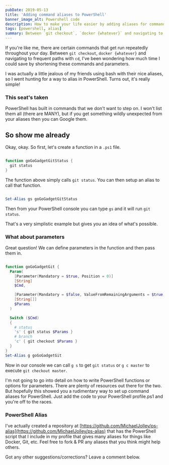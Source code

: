 ```yaml
---
pubDate: 2019-05-13
title: 'Adding command aliases to PowerShell'
banner_image_alt: Powershell code
description: How to make your life easier by adding aliases for commands you run frequently in PowerShell.
tags: [powershell, alias]
summary: Between `git checkout`, `docker {whatever}` and navigating to frequent paths with `cd`, I've been wondering how much time I could save by shortening these commands and parameters using PowerShell aliases.
---
```


If you're like me, there are certain commands that get run repeatedly throughout your day. Between `git checkout`, `docker {whatever}` and navigating to frequent paths with `cd`, I've been wondering how much time I could save by shortening these commands and parameters.

I was actually a little jealous of my friends using bash with their nice aliases, so I went hunting for a way to alias in PowerShell. Turns out, it's really simple!

<!--more-->

### This seat's taken

PowerShell has built in commands that we don't want to step on. I won't list them all (there are MANY), but if you get something wildly unexpected from your aliases then you can Google them.

## So show me already

Okay, okay. So first, let's create a function in a `.ps1` file.

```powershell

function goGoGadgetGitStatus {
  git status
}

```

The function above simply calls `git status`. You can then setup an alias to call that function.

```powershell

Set-Alias gs goGoGadgetGitStatus

```

Then from your PowerShell console you can type `gs` and it will run `git status`.

That's a very simplistic example but gives you an idea of what's possible.

### What about parameters

Great question! We can define parameters in the function and then pass them in.

```powershell

function goGoGadgetGit {
  Param(
    [Parameter(Mandatory = $true, Position = 0)]
    [String]
    $Cmd,

    [Parameter(Mandatory = $false, ValueFromRemainingArguments = $true)]
    [String[]]
    $Params
  )

  Switch ($Cmd)
  {
    # status
    's' { git status $Params }
    # branch
    'c' { git checkout $Params }
  }
}
Set-Alias g goGoGadgetGit

```

Now in our console we can call `g s` to get `git status` or `g c master` to execute `git checkout master`.

I'm not going to go into detail on how to write PowerShell functions or options for parameters. There are plenty of resources out there for the two. But hopefully this showed you a rudimentary way to set up command aliases for PowerShell. Just add the code to your PowerShell profile.ps1 and you're off to the races.

### PowerShell Alias

I've actually created a repository at [https://github.com/MichaelJolley/ps-alias](https://github.com/MichaelJolley/ps-alias) that has the PowerShell script that I include in my profile that gives many aliases for things like Docker, Git, etc. Feel free to fork &amp; PR any aliases that you think might help others.

Got any other suggestions/corrections? Leave a comment below.

